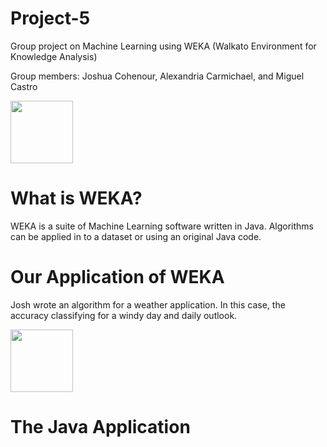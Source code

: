 # Project-5
Group project on Machine Learning using WEKA (Walkato Environment for Knowledge Analysis)

Group members: Joshua Cohenour, Alexandria Carmichael, and Miguel Castro

<img src = "https://yt3.ggpht.com/-r0rfW4taC6E/AAAAAAAAAAI/AAAAAAAAAAA/0H_3MNfAUzM/s900-c-k-no-mo-rj-c0xffffff/photo.jpg" width = "100">

# What is WEKA?
WEKA is a suite of Machine Learning software written in Java. Algorithms can be applied in to a dataset or using an original Java code.

# Our Application of WEKA
Josh wrote an algorithm for a weather application. In this case, the accuracy classifying for a windy day and daily outlook. 

<img src = "https://icons.wxug.com/i/c/v4/chancerain.svg" width = "100">

# The Java Application
